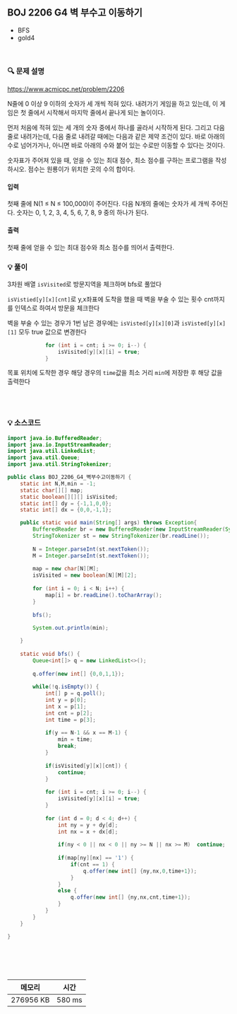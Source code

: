 ## BOJ 2206 G4 벽 부수고 이동하기
- BFS
- gold4

<br>


### 🔍 문제 설명
https://www.acmicpc.net/problem/2206

N줄에 0 이상 9 이하의 숫자가 세 개씩 적혀 있다. 내려가기 게임을 하고 있는데, 이 게임은 첫 줄에서 시작해서 마지막 줄에서 끝나게 되는 놀이이다.

먼저 처음에 적혀 있는 세 개의 숫자 중에서 하나를 골라서 시작하게 된다. 그리고 다음 줄로 내려가는데, 다음 줄로 내려갈 때에는 다음과 같은 제약 조건이 있다. 바로 아래의 수로 넘어가거나, 아니면 바로 아래의 수와 붙어 있는 수로만 이동할 수 있다는 것이다.

숫자표가 주어져 있을 때, 얻을 수 있는 최대 점수, 최소 점수를 구하는 프로그램을 작성하시오. 점수는 원룡이가 위치한 곳의 수의 합이다.


#### 입력
첫째 줄에 N(1 ≤ N ≤ 100,000)이 주어진다. 다음 N개의 줄에는 숫자가 세 개씩 주어진다. 숫자는 0, 1, 2, 3, 4, 5, 6, 7, 8, 9 중의 하나가 된다.

#### 출력
첫째 줄에 얻을 수 있는 최대 점수와 최소 점수를 띄어서 출력한다.

###  💡 풀이

3차원 배열 `isVisited`로 방문지역을 체크하며 bfs로 풀었다

`isVistied[y][x][cnt]`로  y,x좌표에 도착을 했을 때 벽을 부술 수 있는 횟수 cnt까지를 인덱스로 하여서 방문을 체크한다

벽을 부술 수 있는 경우가 1번 남은 경우에는 `isVisted[y][x][0]`과 `isVisted[y][x][1]` 모두 true 값으로 변경한다 

```java
			for (int i = cnt; i >= 0; i--) {
				isVisited[y][x][i] = true;
			}
```

목표 위치에 도착한 경우 해당 경우의 `time`값을 최소 거리 `min`에 저장한 후 해당 값을 출력한다

<br><br>

###  💡 소스코드
```java
import java.io.BufferedReader;
import java.io.InputStreamReader;
import java.util.LinkedList;
import java.util.Queue;
import java.util.StringTokenizer;

public class BOJ_2206_G4_벽부수고이동하기 {
	static int N,M,min = -1;
	static char[][] map;
	static boolean[][][] isVisited;
	static int[] dy = {-1,1,0,0};
	static int[] dx = {0,0,-1,1};

	public static void main(String[] args) throws Exception{
		BufferedReader br = new BufferedReader(new InputStreamReader(System.in));
		StringTokenizer st = new StringTokenizer(br.readLine());
		
		N = Integer.parseInt(st.nextToken());
		M = Integer.parseInt(st.nextToken());
		
		map = new char[N][M];
		isVisited = new boolean[N][M][2];
		
		for (int i = 0; i < N; i++) {
			map[i] = br.readLine().toCharArray();
		}
		
		bfs();
		
		System.out.println(min);

	}
	
	static void bfs() {
		Queue<int[]> q = new LinkedList<>();
		
		q.offer(new int[] {0,0,1,1});
		
		while(!q.isEmpty()) {
			int[] p = q.poll();
			int y = p[0];
			int x = p[1];
			int cnt = p[2];
			int time = p[3];
			
			if(y == N-1 && x == M-1) {
				min = time;
				break;
			}
			
			if(isVisited[y][x][cnt]) {
				continue;
			}
			
			for (int i = cnt; i >= 0; i--) {
				isVisited[y][x][i] = true;
			}
			
			for (int d = 0; d < 4; d++) {
				int ny = y + dy[d];
				int nx = x + dx[d];
				
				if(ny < 0 || nx < 0 || ny >= N || nx >= M)	continue;
				
				if(map[ny][nx] == '1') {
					if(cnt == 1) {
						q.offer(new int[] {ny,nx,0,time+1});
					}
				}
				else {
					q.offer(new int[] {ny,nx,cnt,time+1});
				}
			}
		}
	}

}





```


<br>



메모리|시간
--|--
276956 KB|580 ms